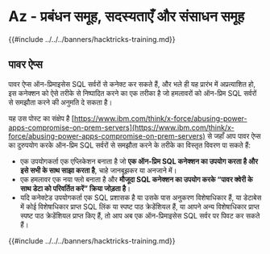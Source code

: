 # Az - प्रबंधन समूह, सदस्यताएँ और संसाधन समूह

{{#include ../../../banners/hacktricks-training.md}}

## पावर ऐप्स

पावर ऐप्स ऑन-प्रिमाइसेस SQL सर्वरों से कनेक्ट कर सकते हैं, और भले ही यह प्रारंभ में अप्रत्याशित हो, इस कनेक्शन को ऐसे तरीके से निष्पादित करने का एक तरीका है जो हमलावरों को ऑन-प्रिम SQL सर्वरों से समझौता करने की अनुमति दे सकता है।

यह उस पोस्ट का संक्षेप है [https://www.ibm.com/think/x-force/abusing-power-apps-compromise-on-prem-servers](https://www.ibm.com/think/x-force/abusing-power-apps-compromise-on-prem-servers) से जहाँ आप पावर ऐप्स का दुरुपयोग करके ऑन-प्रिम SQL सर्वरों से समझौता करने के तरीके का विस्तृत विवरण पा सकते हैं:

- एक उपयोगकर्ता एक एप्लिकेशन बनाता है जो **एक ऑन-प्रिम SQL कनेक्शन का उपयोग करता है और इसे सभी के साथ साझा करता है**, चाहे जानबूझकर या अनजाने में।
- एक हमलावर एक नया फ्लो बनाता है और **मौजूदा SQL कनेक्शन का उपयोग करके “पावर क्वेरी के साथ डेटा को परिवर्तित करें” क्रिया जोड़ता है**।
- यदि कनेक्टेड उपयोगकर्ता एक SQL प्रशासक है या उसके पास अनुकरण विशेषाधिकार हैं, या डेटाबेस में कोई विशेषाधिकार प्राप्त SQL लिंक या स्पष्ट पाठ क्रेडेंशियल हैं, या आपने अन्य विशेषाधिकार प्राप्त स्पष्ट पाठ क्रेडेंशियल प्राप्त किए हैं, तो आप अब एक ऑन-प्रिमाइसेस SQL सर्वर पर पिवट कर सकते हैं।

{{#include ../../../banners/hacktricks-training.md}}
